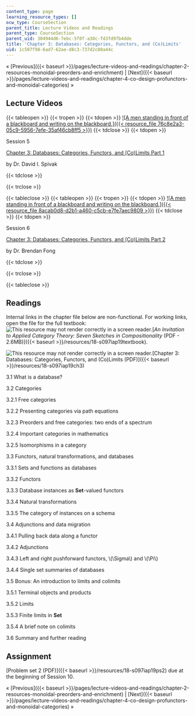 ```yaml
---
content_type: page
learning_resource_types: []
ocw_type: CourseSection
parent_title: Lecture Videos and Readings
parent_type: CourseSection
parent_uid: 304944d6-7ebc-5f0f-a30c-fd3fd9fb4dde
title: 'Chapter 3: Databases: Categories, Functors, and (Co)Limits'
uid: 1c507f98-6ad7-62ae-d8c3-737d2c80a44c
---
```


« [Previous]({{< baseurl >}}/pages/lecture-videos-and-readings/chapter-2-resources-monoidal-preorders-and-enrichment) | [Next]({{< baseurl >}}/pages/lecture-videos-and-readings/chapter-4-co-design-profunctors-and-monoidal-categories) » 

Lecture Videos
--------------

{{< tableopen >}}
{{< tropen >}}
{{< tdopen >}}
[![A men standing in front of a blackboard and writing on the blackboard.]({{< resource_file 76c8e2a3-05c9-5956-7efe-35af46cb8ff5 >}})](https://www.youtube.com/watch?v=T2vge38STok&list=PLhgq-BqyZ7i5lOqOqqRiS0U5SwTmPpHQ5&index=6&t=403s)
{{< tdclose >}}
{{< tdopen >}}


Session 5

[Chapter 3: Databases: Categories, Functors, and (Co)Limits Part 1](https://www.youtube.com/watch?v=T2vge38STok&list=PLhgq-BqyZ7i5lOqOqqRiS0U5SwTmPpHQ5&index=6&t=403s)

by Dr. David I. Spivak


{{< tdclose >}}

{{< trclose >}}

{{< tableclose >}}
{{< tableopen >}}
{{< tropen >}}
{{< tdopen >}}
[![A men standing in front of a blackboard and writing on the blackboard.]({{< resource_file 8acab0d8-d2b1-a460-c5cb-e7fe7aec9809 >}})](https://www.youtube.com/watch?v=uqxy5MZrQtI&list=PLhgq-BqyZ7i5lOqOqqRiS0U5SwTmPpHQ5&index=6)
{{< tdclose >}}
{{< tdopen >}}


Session 6

[Chapter 3: Databases: Categories, Functors, and (Co)Limits Part 2](https://www.youtube.com/watch?v=uqxy5MZrQtI&list=PLhgq-BqyZ7i5lOqOqqRiS0U5SwTmPpHQ5&index=6)

by Dr. Brendan Fong


{{< tdclose >}}

{{< trclose >}}

{{< tableclose >}}

Readings
--------

Internal links in the chapter file below are non-functional. For working links, open the file for the full textbook: ![This resource may not render correctly in a screen reader.](/images/inacessible.gif)[_An Invitation to Applied Category Theory: Seven Sketches in Compositionality_ (PDF - 2.6MB)]({{< baseurl >}}/resources/18-s097iap19textbook).

![This resource may not render correctly in a screen reader.](/images/inacessible.gif)[Chapter 3: Databases: Categories, Functors, and (Co)Limits (PDF)]({{< baseurl >}}/resources/18-s097iap19ch3)

3.1 What is a database?

3.2 Categories

3.2.1 Free categories

3.2.2 Presenting categories via path equations

3.2.3 Preorders and free categories: two ends of a spectrum

3.2.4 Important categories in mathematics

3.2.5 Isomorphisms in a category

3.3 Functors, natural transformations, and databases

3.3.1 Sets and functions as databases

3.3.2 Functors

3.3.3 Database instances as **Set**\-valued functors

3.3.4 Natural transformations

3.3.5 The category of instances on a schema

3.4 Adjunctions and data migration

3.4.1 Pulling back data along a functor

3.4.2 Adjunctions

3.4.3 Left and right pushforward functors, \\(\\Sigma\\) and \\(\\Pi\\)

3.4.4 Single set summaries of databases

3.5 Bonus: An introduction to limits and colimits

3.5.1 Terminal objects and products

3.5.2 Limits

3.5.3 Finite limits in **Set**

3.5.4 A brief note on colimits

3.6 Summary and further reading

Assignment
----------

[Problem set 2 (PDF)]({{< baseurl >}}/resources/18-s097iap19ps2) due at the beginning of Session 10.

« [Previous]({{< baseurl >}}/pages/lecture-videos-and-readings/chapter-2-resources-monoidal-preorders-and-enrichment) | [Next]({{< baseurl >}}/pages/lecture-videos-and-readings/chapter-4-co-design-profunctors-and-monoidal-categories) »